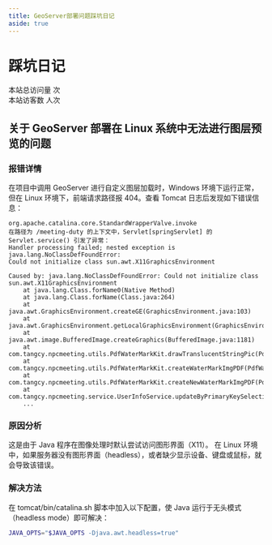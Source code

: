```yaml
---
title: GeoServer部署问题踩坑日记
aside: true
---
```


# 踩坑日记

本站总访问量 <span id="busuanzi_value_site_pv" /> 次  
本站访客数 <span id="busuanzi_value_site_uv" /> 人次  



## 关于 GeoServer 部署在 Linux 系统中无法进行图层预览的问题

### 报错详情

在项目中调用 GeoServer 进行自定义图层加载时，Windows 环境下运行正常，但在 Linux 环境下，前端请求路径报 404。查看 Tomcat 日志后发现如下错误信息：

```text
org.apache.catalina.core.StandardWrapperValve.invoke 
在路径为 /meeting-duty 的上下文中，Servlet[springServlet] 的 Servlet.service() 引发了异常：
Handler processing failed; nested exception is java.lang.NoClassDefFoundError: 
Could not initialize class sun.awt.X11GraphicsEnvironment

Caused by: java.lang.NoClassDefFoundError: Could not initialize class sun.awt.X11GraphicsEnvironment
    at java.lang.Class.forName0(Native Method)
    at java.lang.Class.forName(Class.java:264)
    at java.awt.GraphicsEnvironment.createGE(GraphicsEnvironment.java:103)
    at java.awt.GraphicsEnvironment.getLocalGraphicsEnvironment(GraphicsEnvironment.java:82)
    at java.awt.image.BufferedImage.createGraphics(BufferedImage.java:1181)
    at com.tangcy.npcmeeting.utils.PdfWaterMarkKit.drawTranslucentStringPic(PdfWaterMarkKit.java:235)
    at com.tangcy.npcmeeting.utils.PdfWaterMarkKit.createWaterMarkImgPDF(PdfWaterMarkKit.java:66)
    at com.tangcy.npcmeeting.utils.PdfWaterMarkKit.createNewWaterMarkImgPDF(PdfWaterMarkKit.java:49)
    at com.tangcy.npcmeeting.service.UserInfoService.updateByPrimaryKeySelective(UserInfoService.java:254)
    ...
```

### 原因分析
这是由于 Java 程序在图像处理时默认尝试访问图形界面（X11）。
在 Linux 环境中，如果服务器没有图形界面（headless），或者缺少显示设备、键盘或鼠标，就会导致该错误。

### 解决方法
在 tomcat/bin/catalina.sh 脚本中加入以下配置，使 Java 运行于无头模式（headless mode）即可解决：

```sh
JAVA_OPTS="$JAVA_OPTS -Djava.awt.headless=true"
```

